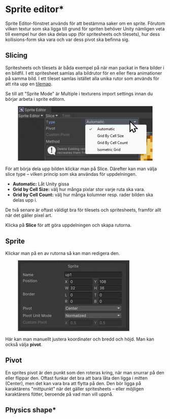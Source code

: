 # Sprite editor\*

Sprite Editor-fönstret används för att bestämma saker om en sprite. Förutom vilken textur som ska ligga till grund för spriten behöver Unity nämligen veta till exempel hur den ska delas upp (för spritesheets och tilesets), hur dess kollisions-form ska vara och var dess pivot ska befinna sig.

## Slicing

Spritesheets och tilesets är båda exempel på när man packat in flera bilder i en bildfil. I ett spritesheet samlas alla bildrutor för en eller flera animationer på samma bild. I ett tileset samlas istället alla unika rutor som används för att rita upp en [tilemap](../../andra-funktioner/tilemaps.md).

Se till att "Sprite Mode" är Multiple i texturens import settings innan du börjar arbeta i sprite editorn.

<figure><img src="../../.gitbook/assets/image (27).png" alt=""><figcaption></figcaption></figure>

För att börja dela upp bilden klickar man på Slice. Därefter kan man välja slice type – vilken princip som ska användas för uppdelningen.

* **Automatic:** Låt Unity gissa
* **Grid by Cell Size:** välj hur många pixlar stor varje ruta ska vara.
* **Grid by Cell Count:** välj hur många kolumner resp. rader bilden ska delas upp i.

De två senare är oftast väldigt bra för tilesets och spritesheets, framför allt när det gäller pixel art.

Klicka på **Slice** för att göra uppdelningen och skapa rutorna.

## Sprite

Klickar man på en av rutorna så kan man redigera den.

<figure><img src="../../.gitbook/assets/image (28).png" alt=""><figcaption></figcaption></figure>

Här kan man manuellt justera koordinater och bredd och höjd. Man kan också välja **pivot**.

## Pivot

En sprites pivot är den punkt som den roteras kring, när man snurrar på den eller flippar den. Oftast funkar det bra att bara låta den ligga i mitten (Center), men det kan vara bra att flytta på den. Den bör ligga på karaktärens "mittpunkt" när det gäller spritesheets – eller möjligen karaktärens fötter, beroende på vad man vill uppnå.

## Physics shape\*
